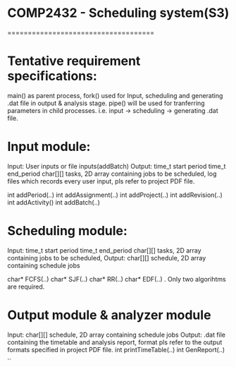 # COMP2432 - Scheduling system(S3)
====================================

Tentative requirement specifications:
====================================
main() as parent process, fork() used for Input, scheduling and generating .dat file in output & analysis stage.
pipe() will be used for tranferring parameters in child processes. i.e. input -> scheduling -> generating .dat file.

Input module:
====================================
Input: User inputs or file inputs(addBatch)
Output: time_t start period
        time_t end_period
        char[][] tasks, 2D array containing jobs to be scheduled,
        log files which records every user input, pls refer to project PDF file.
        
int addPeriod(..)
int addAssignment(..)
int addProject(..)
int addRevision(..)
int addActivity()
int addBatch(..)

Scheduling module:
====================================
Input: time_t start period
       time_t end_period
       char[][] tasks, 2D array containing jobs to be scheduled,
Output: char[][] schedule, 2D array containing schedule jobs 

  char* FCFS(..)
  char* SJF(..)
  char* RR(..)
  char* EDF(..)
  .
  Only two algorihtms are required.

Output module & analyzer module
=====================================
Input: char[][] schedule, 2D array containing schedule jobs 
Output: .dat file containing the timetable and analysis report, format pls refer to the output formats specified in project PDF file.
int printTimeTable(..)
int GenReport(..)
..
